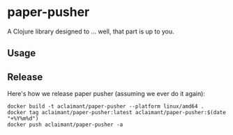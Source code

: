 # paper-pusher

A Clojure library designed to ... well, that part is up to you.

## Usage

## Release

Here's how we release paper pusher (assuming we ever do it again):

```
docker build -t aclaimant/paper-pusher --platform linux/amd64 .
docker tag aclaimant/paper-pusher:latest aclaimant/paper-pusher:$(date "+%Y%m%d")
docker push aclaimant/paper-pusher -a
```
